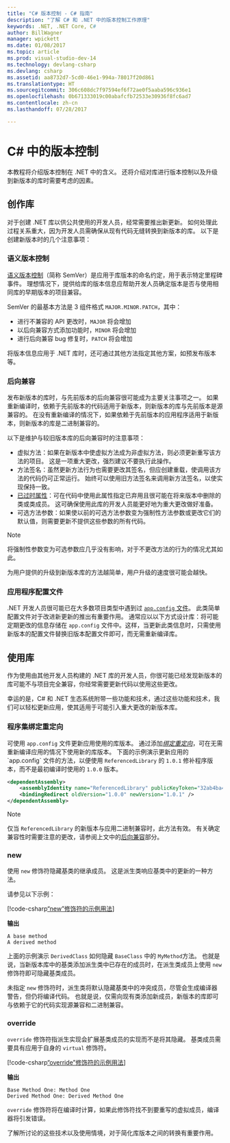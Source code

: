 ```yaml
---
title: "C# 版本控制 - C# 指南"
description: "了解 C# 和 .NET 中的版本控制工作原理"
keywords: .NET, .NET Core, C#
author: BillWagner
manager: wpickett
ms.date: 01/08/2017
ms.topic: article
ms.prod: visual-studio-dev-14
ms.technology: devlang-csharp
ms.devlang: csharp
ms.assetid: aa8732d7-5cd0-46e1-994a-78017f20d861
ms.translationtype: HT
ms.sourcegitcommit: 306c608dc7f97594ef6f72ae0f5aaba596c936e1
ms.openlocfilehash: 0b671333019c00abafcfb72533e30936f8fc6ad7
ms.contentlocale: zh-cn
ms.lasthandoff: 07/28/2017

---
```


# <a name="versioning-in-c"></a>C# 中的版本控制 #

本教程将介绍版本控制在 .NET 中的含义。 还将介绍对库进行版本控制以及升级到新版本的库时需要考虑的因素。

## <a name="authoring-libraries"></a>创作库

对于创建 .NET 库以供公共使用的开发人员，经常需要推出新更新。 如何处理此过程关系重大，因为开发人员需确保从现有代码无缝转换到新版本的库。 以下是创建新版本时的几个注意事项：

### <a name="semantic-versioning"></a>语义版本控制

[语义版本控制](http://semver.org/)（简称 SemVer）是应用于库版本的命名约定，用于表示特定里程碑事件。
理想情况下，提供给库的版本信息应帮助开发人员确定版本是否与使用相同库的早期版本的项目兼容。

SemVer 的最基本方法是 3 组件格式 `MAJOR.MINOR.PATCH`，其中：
 
* 进行不兼容的 API 更改时，`MAJOR` 将会增加
* 以后向兼容方式添加功能时，`MINOR` 将会增加
* 进行后向兼容 bug 修复时，`PATCH` 将会增加

将版本信息应用于 .NET 库时，还可通过其他方法指定其他方案，如预发布版本等。

### <a name="backwards-compatibility"></a>后向兼容

发布新版本的库时，与先前版本的后向兼容很可能成为主要关注事项之一。
如果重新编译时，依赖于先前版本的代码适用于新版本，则新版本的库与先前版本是源兼容的。 在没有重新编译的情况下，如果依赖于先前版本的应用程序适用于新版本，则新版本的库是二进制兼容的。

以下是维护与较旧版本库的后向兼容时的注意事项：

* 虚拟方法：如果在新版本中使虚拟方法成为非虚拟方法，则必须更新重写该方法的项目。 这是一项重大更改，强烈建议不要执行此操作。
* 方法签名：虽然更新方法行为也需要更改其签名，但应创建重载，使调用该方法的代码仍可正常运行。
始终可以使用旧方法签名来调用新方法签名，以使实现保持一致。
* [已过时属性](programming-guide/concepts/attributes/common-attributes.md#Obsolete)：可在代码中使用此属性指定已弃用且很可能在将来版本中删除的类或类成员。
这可确保使用此库的开发人员能更好地为重大更改做好准备。
* 可选方法参数：如果使以前的可选方法参数变为强制性方法参数或更改它们的默认值，则需要更新不提供这些参数的所有代码。
> [!NOTE]
> 将强制性参数变为可选参数应几乎没有影响，对于不更改方法的行为的情况尤其如此。

为用户提供的升级到新版本库的方法越简单，用户升级的速度很可能会越快。

### <a name="application-configuration-file"></a>应用程序配置文件

.NET 开发人员很可能已在大多数项目类型中遇到过 [`app.config` 文件](https://msdn.microsoft.com/en-us/library/1fk1t1t0(v=vs.110).aspx)。
此类简单配置文件对于改进新更新的推出有重要作用。 通常应以以下方式设计库：将可能定期更改的信息存储在 `app.config` 文件中。这样，当更新此类信息时，只需使用新版本的配置文件替换旧版本配置文件即可，而无需重新编译库。

## <a name="consuming-libraries"></a>使用库

作为使用由其他开发人员构建的 .NET 库的开发人员，你很可能已经发现新版本的库可能不与项目完全兼容，你经常需要更新代码以使用这些更改。

幸运的是，C# 和 .NET 生态系统附带一些功能和技术，通过这些功能和技术，我们可以轻松更新应用，使其适用于可能引入重大更改的新版本库。

### <a name="assembly-binding-redirection"></a>程序集绑定重定向

可使用 `app.config` 文件更新应用使用的库版本。 通过添加[*绑定重定向*](https://msdn.microsoft.com/en-us/library/7wd6ex19(v=vs.110).aspx)，可在无需重新编译应用的情况下使用新的库版本。 下面的示例演示更新应用的 `app.config` 文件的方法，以便使用 `ReferencedLibrary` 的 `1.0.1` 修补程序版本，而不是最初编译时使用的 `1.0.0` 版本。

```xml
<dependentAssembly>
    <assemblyIdentity name="ReferencedLibrary" publicKeyToken="32ab4ba45e0a69a1" culture="en-us" />
    <bindingRedirect oldVersion="1.0.0" newVersion="1.0.1" />
</dependentAssembly>
```

> [!NOTE]
> 仅当 `ReferencedLibrary` 的新版本与应用二进制兼容时，此方法有效。
> 有关确定兼容性时需要注意的更改，请参阅上文中的[后向兼容](#backwards-compatibility)部分。

### <a name="new"></a>new

使用 `new` 修饰符隐藏基类的继承成员。 这是派生类响应基类中的更新的一种方法。

请参见以下示例：

[!code-csharp[“new”修饰符的示例用法](../../samples/csharp/versioning/new/Program.cs#sample)]

**输出**

```
A base method
A derived method
```

上面的示例演示 `DerivedClass` 如何隐藏 `BaseClass` 中的 `MyMethod`方法。
也就是说，当新版本库中的基类添加派生类中已存在的成员时，在派生类成员上使用 `new` 修饰符即可隐藏基类成员。

未指定 `new` 修饰符时，派生类将默认隐藏基类中的冲突成员，尽管会生成编译器警告，但仍将编译代码。 也就是说，仅需向现有类添加新成员，新版本的库即可与依赖于它的代码实现源兼容和二进制兼容。

### <a name="override"></a>override

`override` 修饰符指派生实现会扩展基类成员的实现而不是将其隐藏。 基类成员需要具有应用于自身的 `virtual` 修饰符。

[!code-csharp[“override”修饰符的示例用法](../../samples/csharp/versioning/override/Program.cs#sample)]

**输出**

```
Base Method One: Method One
Derived Method One: Derived Method One
```

`override` 修饰符将在编译时计算，如果此修饰符找不到要重写的虚拟成员，编译器将引发错误。

了解所讨论的这些技术以及使用情境，对于简化库版本之间的转换有重要作用。

